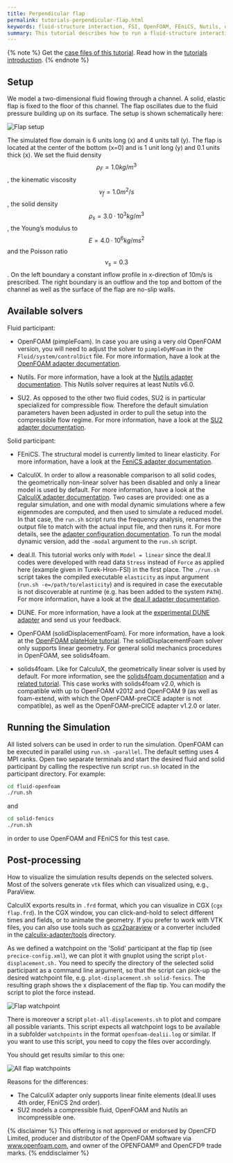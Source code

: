 ```yaml
---
title: Perpendicular flap
permalink: tutorials-perpendicular-flap.html
keywords: fluid-structure interaction, FSI, OpenFOAM, FEniCS, Nutils, deal.II, Calculix, SU2,
summary: This tutorial describes how to run a fluid-structure interaction using preCICE and any fluid-solid solver combination of our <a href="adapters-overview.html">officially provided adapter codes</a>.
---
```


{% note %}
Get the [case files of this tutorial](https://github.com/precice/tutorials/tree/master/perpendicular-flap). Read how in the [tutorials introduction](https://www.precice.org/tutorials.html).
{% endnote %}

## Setup

We model a two-dimensional fluid flowing through a channel. A solid, elastic flap is fixed to the floor of this channel. The flap oscillates due to the fluid pressure building up on its surface. The setup is shown schematically here:

![Flap setup](images/tutorials-perpendicular-flap-setup-drawing.png)

The simulated flow domain is 6 units long (x) and 4 units tall (y). The flap is located at the center of the bottom (x=0) and is 1 unit long (y) and 0.1 units thick (x). We set the fluid density $$ \rho_F= 1.0kg/m^{3} $$, the kinematic viscosity $$ \nu_f= 1.0m^{2}/s $$, the solid density $$ \rho_s= 3.0·10^{3}kg/m^{3} $$, the Young’s modulus to $$ E= 4.0·10^{6} kg/ms^{2} $$ and the Poisson ratio $$ \nu_s = 0.3 $$. On the left boundary a constant inflow profile in x-direction of 10m/s is prescribed. The right boundary is an outflow and the top and bottom of the channel as well as the surface of the flap are no-slip walls.

## Available solvers

Fluid participant:

* OpenFOAM (pimpleFoam). In case you are using a very old OpenFOAM version, you will need to adjust the solver to `pimpleDyMFoam` in the `Fluid/system/controlDict` file. For more information, have a look at the [OpenFOAM adapter documentation](https://www.precice.org/adapter-openfoam-overview.html).

* Nutils. For more information, have a look at the [Nutils adapter documentation](https://www.precice.org/adapter-nutils.html). This Nutils solver requires at least Nutils v6.0.

* SU2. As opposed to the other two fluid codes, SU2 is in particular specialized for compressible flow. Therefore the default simulation parameters haven been adjusted in order to pull the setup into the compressible flow regime. For more information, have a look at the [SU2 adapter documentation](https://www.precice.org/adapter-su2-overview.html).

Solid participant:

* FEniCS. The structural model is currently limited to linear elasticity. For more information, have a look at the [FeniCS adapter documentation](https://www.precice.org/adapter-fenics.html).

* CalculiX. In order to allow a reasonable comparison to all solid codes, the geometrically non-linear solver has been disabled and only a linear model is used by default. For more information, have a look at the [CalculiX adapter documentation](https://www.precice.org/adapter-calculix-overview.html). Two cases are provided: one as a regular simulation, and one with modal dynamic simulations where a few eigenmodes are computed, and then used to simulate a reduced model. In that case, the `run.sh` script runs the frequency analysis, renames the output file to match with the actual input file, and then runs it. For more details, see the [adapter configuration documentation](http://precice.org/adapter-calculix-config.html). To run the modal dynamic version, add the `-modal` argument to the `run.sh` script.

* deal.II. This tutorial works only with `Model = linear` since the deal.II codes were developed with read data `Stress` instead of `Force` as applied here (example given in Turek-Hron-FSI) in the first place. The `./run.sh` script takes the compiled executable `elasticity` as input argument (`run.sh -e=/path/to/elasticity`) and is required in case the executable is not discoverable at runtime (e.g. has been added to the system `PATH`). For more information, have a look at the [deal.II adapter documentation](https://www.precice.org/adapter-dealii-overview.html).

* DUNE. For more information, have a look at the [experimental DUNE adapter](https://github.com/precice/dune-adapter) and send us your feedback.

* OpenFOAM (solidDisplacementFoam). For more information, have a look at the [OpenFOAM plateHole tutorial](https://www.openfoam.com/documentation/tutorial-guide/5-stress-analysis/5.1-stress-analysis-of-a-plate-with-a-hole). The solidDisplacementFoam solver only supports linear geometry. For general solid mechanics procedures in OpenFOAM, see solids4foam.

* solids4foam. Like for CalculuX, the geometrically linear solver is used by default. For more information, see the [solids4foam documentation](https://solids4foam.github.io/documentation/overview.html) and a [related tutorial](https://solids4foam.github.io/tutorials/more-tutorials/flexibleOversetCylinder.html). This case works with solids4foam v2.0, which is compatible with up to OpenFOAM v2012 and OpenFOAM 9 (as well as foam-extend, with which the OpenFOAM-preCICE adapter is not compatible), as well as the OpenFOAM-preCICE adapter v1.2.0 or later.

## Running the Simulation

All listed solvers can be used in order to run the simulation. OpenFOAM can be executed in parallel using `run.sh -parallel`. The default setting uses 4 MPI ranks. Open two separate terminals and start the desired fluid and solid participant by calling the respective run script `run.sh` located in the participant directory. For example:

```bash
cd fluid-openfoam
./run.sh
```

and

```bash
cd solid-fenics
./run.sh
```

in order to use OpenFOAM and FEniCS for this test case.

## Post-processing

How to visualize the simulation results depends on the selected solvers. Most of the solvers generate `vtk` files which can visualized using, e.g., ParaView.

CalculiX exports results in `.frd` format, which you can visualize in CGX (`cgx flap.frd`). In the CGX window, you can click-and-hold to select different times and fields, or to animate the geometry. If you prefer to work with VTK files, you can also use tools such as [ccx2paraview](https://github.com/calculix/ccx2paraview) or a converter included in the [calculix-adapter/tools](https://github.com/precice/calculix-adapter/tree/master/tools) directory.

As we defined a watchpoint on the 'Solid' participant at the flap tip (see `precice-config.xml`), we can plot it with gnuplot using the script `plot-displacement.sh.` You need to specify the directory of the selected solid participant as a command line argument, so that the script can pick-up the desired watchpoint file, e.g. `plot-displacement.sh solid-fenics`. The resulting graph shows the x displacement of the flap tip. You can modify the script to plot the force instead.

![Flap watchpoint](images/tutorials-perpendicular-flap-displacement-watchpoint.png)

There is moreover a script `plot-all-displacements.sh` to plot and compare all possible variants. This script expects all watchpoint logs to be available in a subfolder `watchpoints` in the format `openfoam-dealii.log` or similar. If you want to use this script, you need to copy the files over accordingly.

You should get results similar to this one:

![All flap watchpoints](images/tutorials-perpendicular-flap-displacement-all-watchpoints.png)

Reasons for the differences:

* The CalculiX adapter only supports linear finite elements (deal.II uses 4th order, FEniCS 2nd order).
* SU2 models a compressible fluid, OpenFOAM and Nutils an incompressible one.  

{% disclaimer %}
This offering is not approved or endorsed by OpenCFD Limited, producer and distributor of the OpenFOAM software via www.openfoam.com, and owner of the OPENFOAM®  and OpenCFD®  trade marks.
{% enddisclaimer %}
